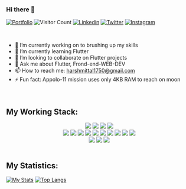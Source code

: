 ### Hi there 👋

[![Portfolio](https://img.shields.io/website?color=blue&label=Portfolio&style=flat&up_message=Online&url=https://www.facebook.com)](https://harshmittal1750.github.io/portfolio/#)
![Visitor Count](https://komarev.com/ghpvc/?username=harshmittal1750&color=blue&logo=flat)
[![Linkedin](https://img.shields.io/badge/harshmittal1750-black?style=flat&logo=Linkedin&logoColor=blue&link=https:https://www.linkedin.com/in/harsh-mittal-194a45183/)](https://www.linkedin.com/in/harsh-mittal-194a45183/)
[![Twitter](https://img.shields.io/badge/harshmittal1750-black?style=flat&logo=Twitter&logoColor=blue&link=https:https:https://twitter.com/harshmittal1750)](https://twitter.com/harshmittal1750)
[![Instagram](https://img.shields.io/badge/harshmittal1750-black?style=flat&logo=Instagram&logoColor=pink&link=https:https:https:/https://www.instagram.com/harshmittal1750/)](https://www.instagram.com/harshmittal1750/)

<br>

- 🔭 I’m currently working on to brushing up my skills
- 🌱 I’m currently learning Flutter
- 👯 I’m looking to collaborate on Flutter projects
- 💬 Ask me about Flutter, Frond-end-WEB-DEV
- 📫 How to reach me: <a href="mailto:harshmittal1750@gmail.com">harshmittal1750@gmail.com</a>
- ⚡ Fun fact: Appolo-11 mission uses only 4KB RAM to reach on moon

<br>

## My Working Stack:

<div align="center">
    <img src="https://img.shields.io/badge/-C++-000000?&style=flat&logo=c%2B%2B&logoColor=0277BD" />
    <img src="https://img.shields.io/badge/-C-000000?&style=flat&logo=c&logoColor=5968BA" />
    <img src="https://img.shields.io/badge/-Java-000000?style=flat&logo=java&logoColor=F44336" />
    <img src="https://img.shields.io/badge/-Python-000000?style=flat&logo=python&logoColorhalf=396E9B" /> <br>
    <img src="https://img.shields.io/badge/-HTML-000000?&style=flat&logo=html5&logoColor=E44D26"/>
    <img src="https://img.shields.io/badge/-CSS-000000?&style=flat&logo=css3&logoColor=42A5F5"/>
    <img src="https://img.shields.io/badge/-JavaScript-000000?style=flat&logo=javascript&logoColor=FFCA28" />
    <img src="https://img.shields.io/badge/-Php-000000?style=flat&logo=php&logoColor=1E87E3" />
    <img src="https://img.shields.io/badge/-React-000000?style=flat&logo=react&logoColor=03AABF" />
    <img src="https://img.shields.io/badge/-Angular-000000?style=flat&logo=angular&logoColor=E53935">
    <img src="https://img.shields.io/badge/-Node.js-000000?&style=flat&logo=node.js&logoColor=8AC149"/>
    <img src="https://img.shields.io/badge/-NPM-000000?&style=flat&logo=npm&logoColor=CB3837"/>
    <img src="https://img.shields.io/badge/-MySQL-000000?style=flat&logo=mysql&logoColor=E6892E" />
    <img src="https://img.shields.io/badge/-MongoDB-000000?style=flat&logo=mongodb&logoColor=4AAA3C" /> <br>
    <img src="https://img.shields.io/badge/-git-000000?&style=flat&logo=git&logoColor=E64A19"/>
    <img src="https://img.shields.io/badge/-Gitpod-000000?style=flat&logo=gitpod&logoColor=29B4F4" />
    <img src="https://img.shields.io/badge/-Github-000000?style=flat&logo=github&logoColor=DEDEDF" />
</div>

<br>

## My Statistics:

[![My Stats](https://github-readme-stats.vercel.app/api?username=harshmittal1750&show_icons=true&title_color=08fdd8&icon_color=bb2acf&text_color=ffffff&bg_color=0a192f&count_private=true)](https://github.com/harshmittal1750?tab=repositories)
[![Top Langs](https://github-readme-stats.vercel.app/api/top-langs/?username=harshmittal1750&layout=compact&show_icons=true&title_color=08fdd8&icon_color=bb2acf&text_color=ffffff&bg_color=0a192f)](https://github.com/harshmittal1750?tab=repositories)

<!-- - 🤔 I’m looking for help with  -->
